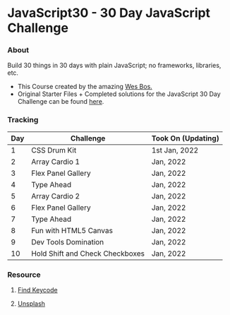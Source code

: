 # JavaScript30 - 30 Day JavaScript Challenge



### About

Build 30 things in 30 days with plain JavaScript; no frameworks, libraries, etc.

- This Course created by the amazing [Wes Bos.](https://github.com/wesbos)
- Original Starter Files + Completed solutions for the JavaScript 30 Day Challenge can be found [here](https://github.com/wesbos/JavaScript30).

### Tracking

| Day | Challenge | Took On (Updating)|
| --- | --- | --- |
| 1 | CSS Drum Kit | 1st Jan, 2022 |
| 2 | Array Cardio 1 |  Jan, 2022 |
| 3 | Flex Panel Gallery | Jan, 2022 |
| 4 | Type Ahead| Jan, 2022 |
| 5 | Array Cardio 2 | Jan, 2022 |
| 6 | Flex Panel Gallery | Jan, 2022 |
| 7 | Type Ahead | Jan, 2022 |
| 8 | Fun with HTML5 Canvas | Jan, 2022 |
| 9 | Dev Tools Domination | Jan, 2022 |
| 10 | Hold Shift and Check Checkboxes | Jan, 2022 |

### Resource

1. [Find Keycode](http://keycode.info/)

2. [Unsplash](https://unsplash.com/)
